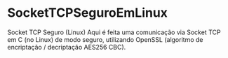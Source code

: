 # SocketTCPSeguroEmLinux
Socket TCP Seguro (Linux)  Aqui é feita uma comunicação via Socket TCP em C (no Linux) de modo seguro, utilizando OpenSSL (algoritmo de encriptação / decriptação AES256 CBC).
